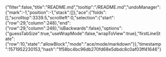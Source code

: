 {"filter":false,"title":"README.md","tooltip":"/README.md","undoManager":{"mark":-1,"position":-1,"stack":[]},"ace":{"folds":[],"scrolltop":3339.5,"scrollleft":0,"selection":{"start":{"row":29,"column":248},"end":{"row":29,"column":248},"isBackwards":false},"options":{"guessTabSize":true,"useWrapMode":false,"wrapToView":true},"firstLineState":{"row":10,"state":"allowBlock","mode":"ace/mode/markdown"}},"timestamp":1571952230153,"hash":"1f58bc4bc96db270fd68e5dbdc8c0af03ff41646"}